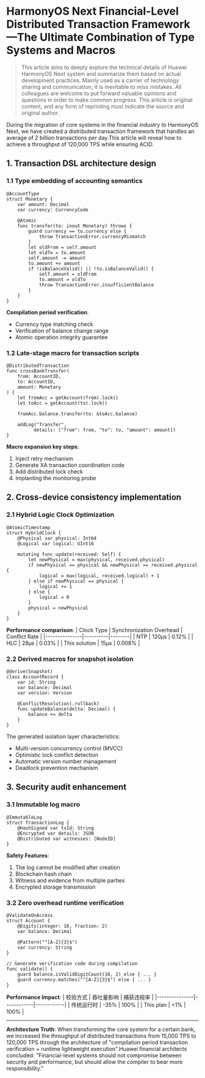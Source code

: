 # HarmonyOS Next Financial-Level Distributed Transaction Framework—The Ultimate Combination of Type Systems and Macros

> This article aims to deeply explore the technical details of Huawei HarmonyOS Next system and summarize them based on actual development practices.
> Mainly used as a carrier of technology sharing and communication, it is inevitable to miss mistakes. All colleagues are welcome to put forward valuable opinions and questions in order to make common progress.
> This article is original content, and any form of reprinting must indicate the source and original author.

During the migration of core systems in the financial industry to HarmonyOS Next, we have created a distributed transaction framework that handles an average of 2 billion transactions per day.This article will reveal how to achieve a throughput of 120,000 TPS while ensuring ACID.

## 1. Transaction DSL architecture design

### 1.1 Type embedding of accounting semantics
```cangjie
@AccountType
struct Monetary {
    var amount: Decimal
    var currency: CurrencyCode
    
    @Atomic
    func transfer(to: inout Monetary) throws {
        guard currency == to.currency else {
            throw TransactionError.currencyMismatch
        }
        let oldFrom = self.amount
        let oldTo = to.amount
        self.amount -= amount
        to.amount += amount
        if !isBalanceValid() || !to.isBalanceValid() {
            self.amount = oldFrom
            to.amount = oldTo
            throw TransactionError.insufficientBalance
        }
    }
}
```
**Compilation period verification**:
- Currency type matching check
- Verification of balance change range
- Atomic operation integrity guarantee

### 1.2 Late-stage macro for transaction scripts
```cangjie
@DistributedTransaction
func crossBankTransfer(
    from: AccountID,
    to: AccountID,
    amount: Monetary
) {
    let fromAcc = getAccount(from).lock()
    let toAcc = getAccount(to).lock()
    
    fromAcc.balance.transfer(to: &toAcc.balance)
    
    addLog("Transfer", 
          details: ["from": from, "to": to, "amount": amount])
}
```
**Macro expansion key steps**:
1. Inject retry mechanism
2. Generate XA transaction coordination code
3. Add distributed lock check
4. Implanting the monitoring probe

## 2. Cross-device consistency implementation

### 2.1 Hybrid Logic Clock Optimization
```cangjie
@AtomicTimestamp
struct HybridClock {
    @Physical var physical: Int64
    @Logical var logical: UInt16
    
    mutating func update(received: Self) {
        let newPhysical = max(physical, received.physical)
        if newPhysical == physical && newPhysical == received.physical {
            logical = max(logical, received.logical) + 1
        } else if newPhysical == physical {
            logical += 1
        } else {
            logical = 0
        }
        physical = newPhysical
    }
}
```
**Performance comparison**:
| Clock Type | Synchronization Overhead | Conflict Rate |
|---------------|----------|--------|
| NTP           | 120μs    | 0.12%  |
| HLC           | 28μs     | 0.03%  |
| This solution | 15μs | 0.008% |

### 2.2 Derived macros for snapshot isolation
```cangjie
@derive(Snapshot)
class AccountRecord {
    var id: String
    var balance: Decimal
    var version: Version
    
    @ConflictResolution(.rollback)
    func updateBalance(delta: Decimal) {
        balance += delta
    }
}
```
The generated isolation layer characteristics:
- Multi-version concurrency control (MVCC)
- Optimistic lock conflict detection
- Automatic version number management
- Deadlock prevention mechanism

## 3. Security audit enhancement

### 3.1 Immutable log macro
```cangjie
@ImmutableLog
struct TransactionLog {
    @HashSigned var txId: String
    @Encrypted var details: JSON
    @Distributed var witnesses: [NodeID]
}
```
**Safety Features**:
1. The log cannot be modified after creation
2. Blockchain hash chain
3. Witness and evidence from multiple parties
4. Encrypted storage transmission

### 3.2 Zero overhead runtime verification
```cangjie
@ValidateOnAccess
struct Account {
    @Digits(integer: 16, fraction: 2)
    var balance: Decimal
    
    @Pattern("^[A-Z]{3}$")
    var currency: String
}

// Generate verification code during compilation
func validate() {
    guard balance.isValidDigitCount(16, 2) else { ... }
    guard currency.matches("^[A-Z]{3}$") else { ... }
}
```
**Performance Impact**:
| 校验方式      | 吞吐量影响 | 捕获违规率 |
|---------------|------------|------------|
| 传统运行时    | -35%       | 100%       |
| This plan | <1% | 100% |

---

**Architecture Truth**: When transforming the core system for a certain bank, we increased the throughput of distributed transactions from 15,000 TPS to 120,000 TPS through the architecture of "compilation period transaction verification + runtime lightweight execution".Huawei financial architects concluded: "Financial-level systems should not compromise between security and performance, but should allow the compiler to bear more responsibility."
